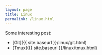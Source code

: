 ```yaml
---
layout: page
title: Linux
permalink: /linux.html
---
```


Some interesting post:
- [Git]({{ site.baseurl }}/linux/git.html)
- [Tmux]({{ site.baseurl }}/linux/tmux.html)

